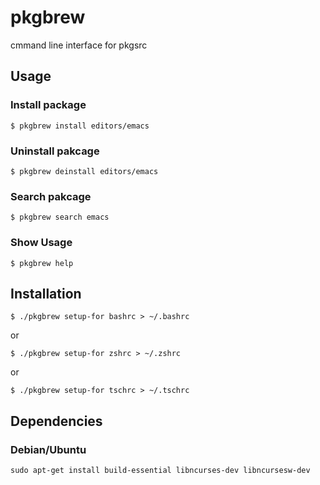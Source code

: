 # pkgbrew
cmmand line interface for pkgsrc

## Usage

### Install package

```
$ pkgbrew install editors/emacs
```

### Uninstall pakcage

```
$ pkgbrew deinstall editors/emacs
```

### Search pakcage

```
$ pkgbrew search emacs
```

### Show Usage

```
$ pkgbrew help
```

## Installation

```
$ ./pkgbrew setup-for bashrc > ~/.bashrc 
```
or
```
$ ./pkgbrew setup-for zshrc > ~/.zshrc 
```
or 
```
$ ./pkgbrew setup-for tschrc > ~/.tschrc 
```

## Dependencies

### Debian/Ubuntu

```
sudo apt-get install build-essential libncurses-dev libncursesw-dev
```